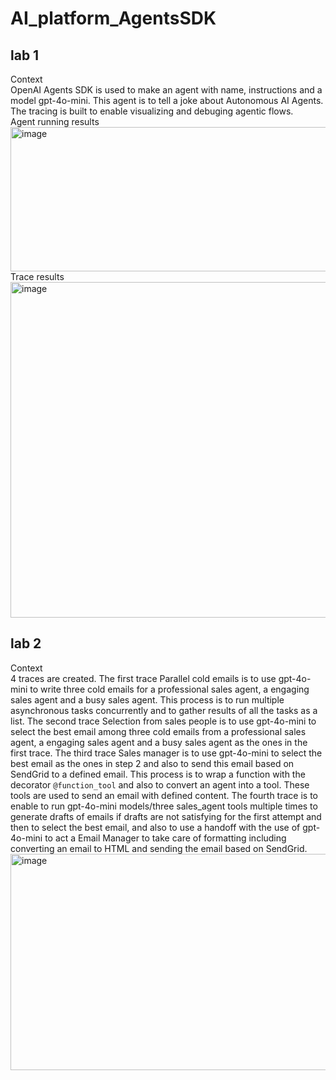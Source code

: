# AI_platform_AgentsSDK  
## lab 1
Context   
OpenAI Agents SDK is used to make an agent with name, instructions and a model gpt-4o-mini. This agent is to tell a joke about Autonomous AI Agents. The tracing is built to enable visualizing and debuging agentic flows.  
Agent running results  
<img width="687" height="231" alt="image" src="https://github.com/user-attachments/assets/3ae58a26-4104-4097-a09f-1927f7f77bbf" />    
Trace results    
<img width="1126" height="537" alt="image" src="https://github.com/user-attachments/assets/79ca9975-41a2-4016-ac95-29434cf0ccc0" />  
## lab 2  
Context  
4 traces are created. The first trace Parallel cold emails is to use gpt-4o-mini to write three cold emails for a professional sales agent, a engaging sales agent and a busy   sales agent. This process is to run multiple asynchronous tasks concurrently and to gather results of all the tasks as a list. The second trace Selection from sales people is   to use gpt-4o-mini to select the best email among three cold emails from a professional sales agent, a engaging sales agent and a busy sales agent as the ones in the first   trace. The third trace Sales manager is to use gpt-4o-mini to select the best email as the ones in step 2 and also to send this email based on SendGrid to a defined email.   This process is to wrap a function with the decorator `@function_tool` and also to convert an agent into a tool. These tools are used to send an email with defined content.   The fourth trace is to enable to run gpt-4o-mini models/three sales_agent tools multiple times to generate drafts of emails if drafts are not satisfying for the first attempt   and then to select the best email, and also to use a handoff with the use of gpt-4o-mini to act a Email Manager to take care of formatting including converting an email to   HTML and sending the email based on SendGrid.      
<img width="1197" height="346" alt="image" src="https://github.com/user-attachments/assets/c80bbfb6-f101-443d-ad24-f588947c2f33" />  






